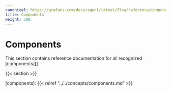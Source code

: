 ```yaml
---
canonical: https://grafana.com/docs/agent/latest/flow/reference/components/
title: Components
weight: 300
---
```


# Components

This section contains reference documentation for all recognized
[components][].

{{< section >}}

[components]: {{< relref "../../concepts/components.md" >}}
